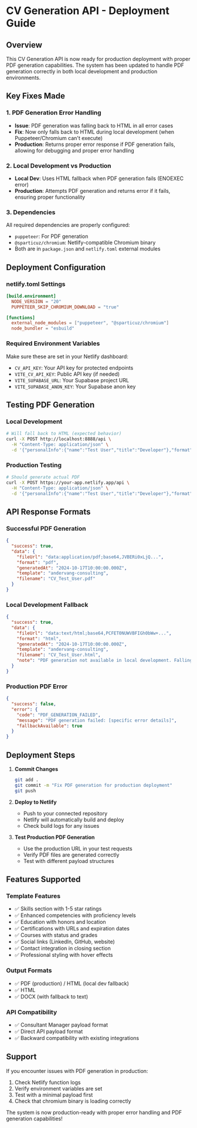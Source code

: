 # CV Generation API - Deployment Guide

## Overview
This CV Generation API is now ready for production deployment with proper PDF generation capabilities. The system has been updated to handle PDF generation correctly in both local development and production environments.

## Key Fixes Made

### 1. PDF Generation Error Handling
- **Issue**: PDF generation was falling back to HTML in all error cases
- **Fix**: Now only falls back to HTML during local development (when Puppeteer/Chromium can't execute)
- **Production**: Returns proper error response if PDF generation fails, allowing for debugging and proper error handling

### 2. Local Development vs Production
- **Local Dev**: Uses HTML fallback when PDF generation fails (ENOEXEC error)
- **Production**: Attempts PDF generation and returns error if it fails, ensuring proper functionality

### 3. Dependencies
All required dependencies are properly configured:
- `puppeteer`: For PDF generation
- `@sparticuz/chromium`: Netlify-compatible Chromium binary
- Both are in `package.json` and `netlify.toml` external modules

## Deployment Configuration

### netlify.toml Settings
```toml
[build.environment]
  NODE_VERSION = "20"
  PUPPETEER_SKIP_CHROMIUM_DOWNLOAD = "true"

[functions]
  external_node_modules = ["puppeteer", "@sparticuz/chromium"]
  node_bundler = "esbuild"
```

### Required Environment Variables
Make sure these are set in your Netlify dashboard:
- `CV_API_KEY`: Your API key for protected endpoints
- `VITE_CV_API_KEY`: Public API key (if needed)
- `VITE_SUPABASE_URL`: Your Supabase project URL
- `VITE_SUPABASE_ANON_KEY`: Your Supabase anon key

## Testing PDF Generation

### Local Development
```bash
# Will fall back to HTML (expected behavior)
curl -X POST http://localhost:8888/api \
  -H "Content-Type: application/json" \
  -d '{"personalInfo":{"name":"Test User","title":"Developer"},"format":"pdf"}'
```

### Production Testing
```bash
# Should generate actual PDF
curl -X POST https://your-app.netlify.app/api \
  -H "Content-Type: application/json" \
  -d '{"personalInfo":{"name":"Test User","title":"Developer"},"format":"pdf"}'
```

## API Response Formats

### Successful PDF Generation
```json
{
  "success": true,
  "data": {
    "fileUrl": "data:application/pdf;base64,JVBERi0xLjQ...",
    "format": "pdf",
    "generatedAt": "2024-10-17T10:00:00.000Z",
    "template": "andervang-consulting",
    "filename": "CV_Test_User.pdf"
  }
}
```

### Local Development Fallback
```json
{
  "success": true,
  "data": {
    "fileUrl": "data:text/html;base64,PCFET0NUWVBFIGh0bWw+...",
    "format": "html",
    "generatedAt": "2024-10-17T10:00:00.000Z",
    "template": "andervang-consulting",
    "filename": "CV_Test_User.html",
    "note": "PDF generation not available in local development. Falling back to HTML format."
  }
}
```

### Production PDF Error
```json
{
  "success": false,
  "error": {
    "code": "PDF_GENERATION_FAILED",
    "message": "PDF generation failed: [specific error details]",
    "fallbackAvailable": true
  }
}
```

## Deployment Steps

1. **Commit Changes**
   ```bash
   git add .
   git commit -m "Fix PDF generation for production deployment"
   git push
   ```

2. **Deploy to Netlify**
   - Push to your connected repository
   - Netlify will automatically build and deploy
   - Check build logs for any issues

3. **Test Production PDF Generation**
   - Use the production URL in your test requests
   - Verify PDF files are generated correctly
   - Test with different payload structures

## Features Supported

### Template Features
- ✅ Skills section with 1-5 star ratings
- ✅ Enhanced competencies with proficiency levels
- ✅ Education with honors and location
- ✅ Certifications with URLs and expiration dates
- ✅ Courses with status and grades
- ✅ Social links (LinkedIn, GitHub, website)
- ✅ Contact integration in closing section
- ✅ Professional styling with hover effects

### Output Formats
- ✅ PDF (production) / HTML (local dev fallback)
- ✅ HTML
- ✅ DOCX (with fallback to text)

### API Compatibility
- ✅ Consultant Manager payload format
- ✅ Direct API payload format
- ✅ Backward compatibility with existing integrations

## Support

If you encounter issues with PDF generation in production:

1. Check Netlify function logs
2. Verify environment variables are set
3. Test with a minimal payload first
4. Check that chromium binary is loading correctly

The system is now production-ready with proper error handling and PDF generation capabilities!